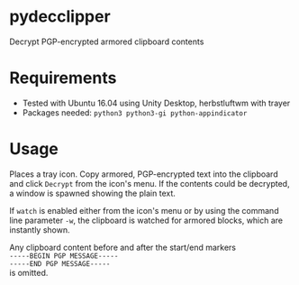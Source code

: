# pydecclipper

Decrypt PGP-encrypted armored clipboard contents

# Requirements

- Tested with Ubuntu 16.04 using Unity Desktop, herbstluftwm with trayer
- Packages needed: `python3 python3-gi python-appindicator`

# Usage

Places a tray icon. Copy armored, PGP-encrypted text into the clipboard and
click `Decrypt` from the icon's menu. If the contents could be decrypted, a
window is spawned showing the plain text.

If `watch` is enabled either from the icon's menu or by using the command 
line parameter `-w`, the clipboard is watched for armored blocks, which 
are instantly shown.

Any clipboard content before and after the start/end markers  
```-----BEGIN PGP MESSAGE-----```  
```-----END PGP MESSAGE-----```  
is omitted. 
